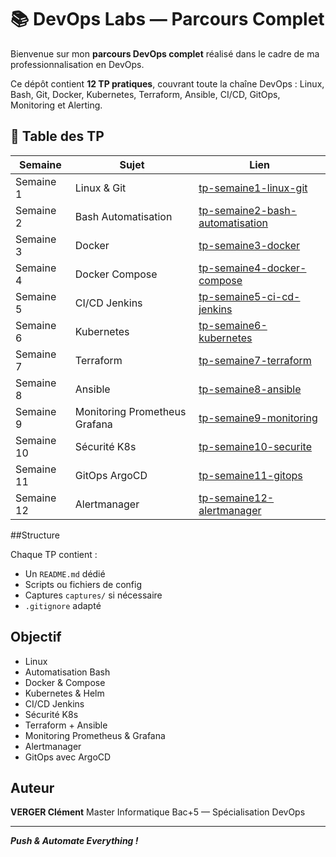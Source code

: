 # 📚 DevOps Labs — Parcours Complet

Bienvenue sur mon **parcours DevOps complet** réalisé dans le cadre de ma professionnalisation en DevOps.

Ce dépôt contient **12 TP pratiques**, couvrant toute la chaîne DevOps : Linux, Bash, Git, Docker, Kubernetes, Terraform, Ansible, CI/CD, GitOps, Monitoring et Alerting.

## 🔗 Table des TP

| Semaine | Sujet | Lien |
|------------|-------|------|
|  Semaine 1 | Linux & Git | [tp-semaine1-linux-git](./tp-semaine1-linux-git/) |
| Semaine 2 | Bash Automatisation | [tp-semaine2-bash-automatisation](./tp-semaine2-bash-automatisation/) |
| Semaine 3 | Docker | [tp-semaine3-docker](./tp-semaine3-docker/) |
|  Semaine 4 | Docker Compose | [tp-semaine4-docker-compose](./tp-semaine4-docker-compose/) |
|  Semaine 5 | CI/CD Jenkins | [tp-semaine5-ci-cd-jenkins](./tp-semaine5-ci-cd-jenkins/) |
|  Semaine 6 | Kubernetes | [tp-semaine6-kubernetes](./tp-semaine6-kubernetes/) |
|  Semaine 7 | Terraform | [tp-semaine7-terraform](./tp-semaine7-terraform/) |
|  Semaine 8 | Ansible | [tp-semaine8-ansible](./tp-semaine8-ansible/) |
|  Semaine 9 | Monitoring Prometheus Grafana | [tp-semaine9-monitoring](./tp-semaine9-monitoring/) |
|  Semaine 10 | Sécurité K8s | [tp-semaine10-securite](./tp-semaine10-securite/) |
|  Semaine 11 | GitOps ArgoCD | [tp-semaine11-gitops](./tp-semaine11-gitops/) |
|  Semaine 12 | Alertmanager | [tp-semaine12-alertmanager](./tp-semaine12-alertmanager/) |

##Structure

Chaque TP contient :
-  Un `README.md` dédié
-  Scripts ou fichiers de config
-  Captures `captures/` si nécessaire
-  `.gitignore` adapté

## Objectif

-  Linux
-  Automatisation Bash
-  Docker & Compose
- Kubernetes & Helm
- CI/CD Jenkins
-  Sécurité K8s
-  Terraform + Ansible
-  Monitoring Prometheus & Grafana
-  Alertmanager
-  GitOps avec ArgoCD

##  Auteur

**VERGER Clément**
Master Informatique Bac+5 — Spécialisation DevOps

---

**_Push & Automate Everything !_**
